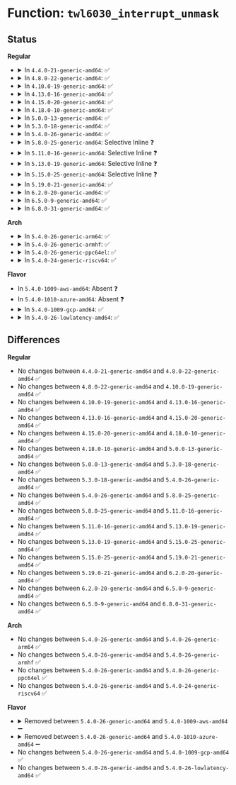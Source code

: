 # Function: <code>twl6030_interrupt_unmask</code>

## Status
<b>Regular</b>
<ul>
<li>
<details>
<summary>In <code>4.4.0-21-generic-amd64</code>: ✅</summary>

```c
int twl6030_interrupt_unmask(u8 bit_mask, u8 offset)
```

```json
{
  "name": "twl6030_interrupt_unmask",
  "collision_type": "Unique Global",
  "inline_type": "No",
  "funcs": [
    {
      "addr": 18446744071584649120,
      "name": "twl6030_interrupt_unmask",
      "external": true,
      "loc": "drivers/mfd/twl6030-irq.c:244",
      "file": "drivers/mfd/twl6030-irq.c",
      "inline": "seen, unknown",
      "caller_inline": [],
      "caller_func": [
        "drivers/mfd/twl6030-irq.c:twl6030_mmc_card_detect_config",
        "drivers/mfd/twl6030-irq.c:twl6030_mmc_card_detect_config"
      ]
    }
  ],
  "symbols": [
    {
      "addr": 18446744071584649120,
      "name": "twl6030_interrupt_unmask",
      "section": ".text",
      "bind": "STB_GLOBAL",
      "size": 136
    }
  ]
}
```
</details>
</li>
<li>
<details>
<summary>In <code>4.8.0-22-generic-amd64</code>: ✅</summary>

```c
int twl6030_interrupt_unmask(u8 bit_mask, u8 offset)
```

```json
{
  "name": "twl6030_interrupt_unmask",
  "collision_type": "Unique Global",
  "inline_type": "No",
  "funcs": [
    {
      "addr": 18446744071584997376,
      "name": "twl6030_interrupt_unmask",
      "external": true,
      "loc": "drivers/mfd/twl6030-irq.c:244",
      "file": "drivers/mfd/twl6030-irq.c",
      "inline": "seen, unknown",
      "caller_inline": [],
      "caller_func": [
        "drivers/mfd/twl6030-irq.c:twl6030_mmc_card_detect_config",
        "drivers/mfd/twl6030-irq.c:twl6030_mmc_card_detect_config"
      ]
    }
  ],
  "symbols": [
    {
      "addr": 18446744071584997376,
      "name": "twl6030_interrupt_unmask",
      "section": ".text",
      "bind": "STB_GLOBAL",
      "size": 136
    }
  ]
}
```
</details>
</li>
<li>
<details>
<summary>In <code>4.10.0-19-generic-amd64</code>: ✅</summary>

```c
int twl6030_interrupt_unmask(u8 bit_mask, u8 offset)
```

```json
{
  "name": "twl6030_interrupt_unmask",
  "collision_type": "Unique Global",
  "inline_type": "No",
  "funcs": [
    {
      "addr": 18446744071585180816,
      "name": "twl6030_interrupt_unmask",
      "external": true,
      "loc": "drivers/mfd/twl6030-irq.c:244",
      "file": "drivers/mfd/twl6030-irq.c",
      "inline": "seen, unknown",
      "caller_inline": [],
      "caller_func": [
        "drivers/mfd/twl6030-irq.c:twl6030_mmc_card_detect_config",
        "drivers/mfd/twl6030-irq.c:twl6030_mmc_card_detect_config"
      ]
    }
  ],
  "symbols": [
    {
      "addr": 18446744071585180816,
      "name": "twl6030_interrupt_unmask",
      "section": ".text",
      "bind": "STB_GLOBAL",
      "size": 136
    }
  ]
}
```
</details>
</li>
<li>
<details>
<summary>In <code>4.13.0-16-generic-amd64</code>: ✅</summary>

```c
int twl6030_interrupt_unmask(u8 bit_mask, u8 offset)
```

```json
{
  "name": "twl6030_interrupt_unmask",
  "collision_type": "Unique Global",
  "inline_type": "No",
  "funcs": [
    {
      "addr": 18446744071585263040,
      "name": "twl6030_interrupt_unmask",
      "external": true,
      "loc": "drivers/mfd/twl6030-irq.c:244",
      "file": "drivers/mfd/twl6030-irq.c",
      "inline": "seen, unknown",
      "caller_inline": [],
      "caller_func": [
        "drivers/mfd/twl6030-irq.c:twl6030_mmc_card_detect_config",
        "drivers/mfd/twl6030-irq.c:twl6030_mmc_card_detect_config"
      ]
    }
  ],
  "symbols": [
    {
      "addr": 18446744071585263040,
      "name": "twl6030_interrupt_unmask",
      "section": ".text",
      "bind": "STB_GLOBAL",
      "size": 136
    }
  ]
}
```
</details>
</li>
<li>
<details>
<summary>In <code>4.15.0-20-generic-amd64</code>: ✅</summary>

```c
int twl6030_interrupt_unmask(u8 bit_mask, u8 offset)
```

```json
{
  "name": "twl6030_interrupt_unmask",
  "collision_type": "Unique Global",
  "inline_type": "No",
  "funcs": [
    {
      "addr": 18446744071585691136,
      "name": "twl6030_interrupt_unmask",
      "external": true,
      "loc": "drivers/mfd/twl6030-irq.c:244",
      "file": "drivers/mfd/twl6030-irq.c",
      "inline": "seen, unknown",
      "caller_inline": [],
      "caller_func": [
        "drivers/mfd/twl6030-irq.c:twl6030_mmc_card_detect_config",
        "drivers/mfd/twl6030-irq.c:twl6030_mmc_card_detect_config"
      ]
    }
  ],
  "symbols": [
    {
      "addr": 18446744071585691136,
      "name": "twl6030_interrupt_unmask",
      "section": ".text",
      "bind": "STB_GLOBAL",
      "size": 136
    }
  ]
}
```
</details>
</li>
<li>
<details>
<summary>In <code>4.18.0-10-generic-amd64</code>: ✅</summary>

```c
int twl6030_interrupt_unmask(u8 bit_mask, u8 offset)
```

```json
{
  "name": "twl6030_interrupt_unmask",
  "collision_type": "Unique Global",
  "inline_type": "No",
  "funcs": [
    {
      "addr": 18446744071585937248,
      "name": "twl6030_interrupt_unmask",
      "external": true,
      "loc": "drivers/mfd/twl6030-irq.c:244",
      "file": "drivers/mfd/twl6030-irq.c",
      "inline": "seen, unknown",
      "caller_inline": [],
      "caller_func": [
        "drivers/mfd/twl6030-irq.c:twl6030_mmc_card_detect_config",
        "drivers/mfd/twl6030-irq.c:twl6030_mmc_card_detect_config"
      ]
    }
  ],
  "symbols": [
    {
      "addr": 18446744071585937248,
      "name": "twl6030_interrupt_unmask",
      "section": ".text",
      "bind": "STB_GLOBAL",
      "size": 136
    }
  ]
}
```
</details>
</li>
<li>
<details>
<summary>In <code>5.0.0-13-generic-amd64</code>: ✅</summary>

```c
int twl6030_interrupt_unmask(u8 bit_mask, u8 offset)
```

```json
{
  "name": "twl6030_interrupt_unmask",
  "collision_type": "Unique Global",
  "inline_type": "No",
  "funcs": [
    {
      "addr": 18446744071586073424,
      "name": "twl6030_interrupt_unmask",
      "external": true,
      "loc": "drivers/mfd/twl6030-irq.c:244",
      "file": "drivers/mfd/twl6030-irq.c",
      "inline": "seen, unknown",
      "caller_inline": [],
      "caller_func": [
        "drivers/mfd/twl6030-irq.c:twl6030_mmc_card_detect_config",
        "drivers/mfd/twl6030-irq.c:twl6030_mmc_card_detect_config"
      ]
    }
  ],
  "symbols": [
    {
      "addr": 18446744071586073424,
      "name": "twl6030_interrupt_unmask",
      "section": ".text",
      "bind": "STB_GLOBAL",
      "size": 136
    }
  ]
}
```
</details>
</li>
<li>
<details>
<summary>In <code>5.3.0-18-generic-amd64</code>: ✅</summary>

```c
int twl6030_interrupt_unmask(u8 bit_mask, u8 offset)
```

```json
{
  "name": "twl6030_interrupt_unmask",
  "collision_type": "Unique Global",
  "inline_type": "No",
  "funcs": [
    {
      "addr": 18446744071586308608,
      "name": "twl6030_interrupt_unmask",
      "external": true,
      "loc": "drivers/mfd/twl6030-irq.c:231",
      "file": "drivers/mfd/twl6030-irq.c",
      "inline": "seen, unknown",
      "caller_inline": [],
      "caller_func": [
        "drivers/mfd/twl6030-irq.c:twl6030_mmc_card_detect_config",
        "drivers/mfd/twl6030-irq.c:twl6030_mmc_card_detect_config"
      ]
    }
  ],
  "symbols": [
    {
      "addr": 18446744071586308608,
      "name": "twl6030_interrupt_unmask",
      "section": ".text",
      "bind": "STB_GLOBAL",
      "size": 136
    }
  ]
}
```
</details>
</li>
<li>
<details>
<summary>In <code>5.4.0-26-generic-amd64</code>: ✅</summary>

```c
int twl6030_interrupt_unmask(u8 bit_mask, u8 offset)
```

```json
{
  "name": "twl6030_interrupt_unmask",
  "collision_type": "Unique Global",
  "inline_type": "No",
  "funcs": [
    {
      "addr": 18446744071586456784,
      "name": "twl6030_interrupt_unmask",
      "external": true,
      "loc": "drivers/mfd/twl6030-irq.c:231",
      "file": "drivers/mfd/twl6030-irq.c",
      "inline": "seen, unknown",
      "caller_inline": [],
      "caller_func": [
        "drivers/mfd/twl6030-irq.c:twl6030_mmc_card_detect_config",
        "drivers/mfd/twl6030-irq.c:twl6030_mmc_card_detect_config"
      ]
    }
  ],
  "symbols": [
    {
      "addr": 18446744071586456784,
      "name": "twl6030_interrupt_unmask",
      "section": ".text",
      "bind": "STB_GLOBAL",
      "size": 136
    }
  ]
}
```
</details>
</li>
<li>
<details>
<summary>In <code>5.8.0-25-generic-amd64</code>: Selective Inline ❓</summary>

```c
int twl6030_interrupt_unmask(u8 bit_mask, u8 offset)
```

```json
{
  "name": "twl6030_interrupt_unmask",
  "collision_type": "Unique Global",
  "inline_type": "Selective",
  "funcs": [
    {
      "addr": 18446744071587234293,
      "name": "twl6030_interrupt_unmask",
      "external": true,
      "loc": "drivers/mfd/twl6030-irq.c:231",
      "file": "drivers/mfd/twl6030-irq.c",
      "inline": "not declared, inlined",
      "caller_inline": [
        "drivers/mfd/twl6030-irq.c:twl6030_mmc_card_detect_config",
        "drivers/mfd/twl6030-irq.c:twl6030_mmc_card_detect_config"
      ],
      "caller_func": []
    }
  ],
  "symbols": [
    {
      "addr": 18446744071587233840,
      "name": "twl6030_interrupt_unmask",
      "section": ".text",
      "bind": "STB_GLOBAL",
      "size": 136
    }
  ]
}
```
</details>
</li>
<li>
<details>
<summary>In <code>5.11.0-16-generic-amd64</code>: Selective Inline ❓</summary>

```c
int twl6030_interrupt_unmask(u8 bit_mask, u8 offset)
```

```json
{
  "name": "twl6030_interrupt_unmask",
  "collision_type": "Unique Global",
  "inline_type": "Selective",
  "funcs": [
    {
      "addr": 18446744071587304069,
      "name": "twl6030_interrupt_unmask",
      "external": true,
      "loc": "drivers/mfd/twl6030-irq.c:231",
      "file": "drivers/mfd/twl6030-irq.c",
      "inline": "not declared, inlined",
      "caller_inline": [
        "drivers/mfd/twl6030-irq.c:twl6030_mmc_card_detect_config",
        "drivers/mfd/twl6030-irq.c:twl6030_mmc_card_detect_config"
      ],
      "caller_func": []
    }
  ],
  "symbols": [
    {
      "addr": 18446744071587303616,
      "name": "twl6030_interrupt_unmask",
      "section": ".text",
      "bind": "STB_GLOBAL",
      "size": 136
    }
  ]
}
```
</details>
</li>
<li>
<details>
<summary>In <code>5.13.0-19-generic-amd64</code>: Selective Inline ❓</summary>

```c
int twl6030_interrupt_unmask(u8 bit_mask, u8 offset)
```

```json
{
  "name": "twl6030_interrupt_unmask",
  "collision_type": "Unique Global",
  "inline_type": "Selective",
  "funcs": [
    {
      "addr": 18446744071587191285,
      "name": "twl6030_interrupt_unmask",
      "external": true,
      "loc": "drivers/mfd/twl6030-irq.c:231",
      "file": "drivers/mfd/twl6030-irq.c",
      "inline": "not declared, inlined",
      "caller_inline": [
        "drivers/mfd/twl6030-irq.c:twl6030_mmc_card_detect_config",
        "drivers/mfd/twl6030-irq.c:twl6030_mmc_card_detect_config"
      ],
      "caller_func": []
    }
  ],
  "symbols": [
    {
      "addr": 18446744071587190832,
      "name": "twl6030_interrupt_unmask",
      "section": ".text",
      "bind": "STB_GLOBAL",
      "size": 133
    }
  ]
}
```
</details>
</li>
<li>
<details>
<summary>In <code>5.15.0-25-generic-amd64</code>: Selective Inline ❓</summary>

```c
int twl6030_interrupt_unmask(u8 bit_mask, u8 offset)
```

```json
{
  "name": "twl6030_interrupt_unmask",
  "collision_type": "Unique Global",
  "inline_type": "Selective",
  "funcs": [
    {
      "addr": 18446744071587752837,
      "name": "twl6030_interrupt_unmask",
      "external": true,
      "loc": "drivers/mfd/twl6030-irq.c:231",
      "file": "drivers/mfd/twl6030-irq.c",
      "inline": "not declared, inlined",
      "caller_inline": [
        "drivers/mfd/twl6030-irq.c:twl6030_mmc_card_detect_config",
        "drivers/mfd/twl6030-irq.c:twl6030_mmc_card_detect_config"
      ],
      "caller_func": []
    }
  ],
  "symbols": [
    {
      "addr": 18446744071587752384,
      "name": "twl6030_interrupt_unmask",
      "section": ".text",
      "bind": "STB_GLOBAL",
      "size": 133
    }
  ]
}
```
</details>
</li>
<li>
<details>
<summary>In <code>5.19.0-21-generic-amd64</code>: ✅</summary>

```c
int twl6030_interrupt_unmask(u8 bit_mask, u8 offset)
```

```json
{
  "name": "twl6030_interrupt_unmask",
  "collision_type": "Unique Global",
  "inline_type": "No",
  "funcs": [
    {
      "addr": 18446744071589097200,
      "name": "twl6030_interrupt_unmask",
      "external": true,
      "loc": "drivers/mfd/twl6030-irq.c:231",
      "file": "drivers/mfd/twl6030-irq.c",
      "inline": "seen, unknown",
      "caller_inline": [],
      "caller_func": [
        "drivers/mfd/twl6030-irq.c:twl6030_mmc_card_detect_config",
        "drivers/mfd/twl6030-irq.c:twl6030_mmc_card_detect_config"
      ]
    }
  ],
  "symbols": [
    {
      "addr": 18446744071589097200,
      "name": "twl6030_interrupt_unmask",
      "section": ".text",
      "bind": "STB_GLOBAL",
      "size": 149
    }
  ]
}
```
</details>
</li>
<li>
<details>
<summary>In <code>6.2.0-20-generic-amd64</code>: ✅</summary>

```c
int twl6030_interrupt_unmask(u8 bit_mask, u8 offset)
```

```json
{
  "name": "twl6030_interrupt_unmask",
  "collision_type": "Unique Global",
  "inline_type": "No",
  "funcs": [
    {
      "addr": 18446744071590632448,
      "name": "twl6030_interrupt_unmask",
      "external": true,
      "loc": "drivers/mfd/twl6030-irq.c:231",
      "file": "drivers/mfd/twl6030-irq.c",
      "inline": "seen, unknown",
      "caller_inline": [],
      "caller_func": [
        "drivers/mfd/twl6030-irq.c:twl6030_mmc_card_detect_config",
        "drivers/mfd/twl6030-irq.c:twl6030_mmc_card_detect_config"
      ]
    }
  ],
  "symbols": [
    {
      "addr": 18446744071590632448,
      "name": "twl6030_interrupt_unmask",
      "section": ".text",
      "bind": "STB_GLOBAL",
      "size": 149
    }
  ]
}
```
</details>
</li>
<li>
<details>
<summary>In <code>6.5.0-9-generic-amd64</code>: ✅</summary>

```c
int twl6030_interrupt_unmask(u8 bit_mask, u8 offset)
```

```json
{
  "name": "twl6030_interrupt_unmask",
  "collision_type": "Unique Global",
  "inline_type": "No",
  "funcs": [
    {
      "addr": 18446744071590973584,
      "name": "twl6030_interrupt_unmask",
      "external": true,
      "loc": "drivers/mfd/twl6030-irq.c:231",
      "file": "drivers/mfd/twl6030-irq.c",
      "inline": "seen, unknown",
      "caller_inline": [],
      "caller_func": [
        "drivers/mfd/twl6030-irq.c:twl6030_mmc_card_detect_config",
        "drivers/mfd/twl6030-irq.c:twl6030_mmc_card_detect_config"
      ]
    }
  ],
  "symbols": [
    {
      "addr": 18446744071590973584,
      "name": "twl6030_interrupt_unmask",
      "section": ".text",
      "bind": "STB_GLOBAL",
      "size": 149
    }
  ]
}
```
</details>
</li>
<li>
<details>
<summary>In <code>6.8.0-31-generic-amd64</code>: ✅</summary>

```c
int twl6030_interrupt_unmask(u8 bit_mask, u8 offset)
```

```json
{
  "name": "twl6030_interrupt_unmask",
  "collision_type": "Unique Global",
  "inline_type": "No",
  "funcs": [
    {
      "addr": 18446744071591317552,
      "name": "twl6030_interrupt_unmask",
      "external": true,
      "loc": "drivers/mfd/twl6030-irq.c:231",
      "file": "drivers/mfd/twl6030-irq.c",
      "inline": "seen, unknown",
      "caller_inline": [],
      "caller_func": [
        "drivers/mfd/twl6030-irq.c:twl6030_mmc_card_detect_config",
        "drivers/mfd/twl6030-irq.c:twl6030_mmc_card_detect_config"
      ]
    }
  ],
  "symbols": [
    {
      "addr": 18446744071591317552,
      "name": "twl6030_interrupt_unmask",
      "section": ".text",
      "bind": "STB_GLOBAL",
      "size": 149
    }
  ]
}
```
</details>
</li>
</ul>
<b>Arch</b>
<ul>
<li>
<details>
<summary>In <code>5.4.0-26-generic-arm64</code>: ✅</summary>

```c
int twl6030_interrupt_unmask(u8 bit_mask, u8 offset)
```

```json
{
  "name": "twl6030_interrupt_unmask",
  "collision_type": "Unique Global",
  "inline_type": "No",
  "funcs": [
    {
      "addr": 18446603336499322288,
      "name": "twl6030_interrupt_unmask",
      "external": true,
      "loc": "drivers/mfd/twl6030-irq.c:231",
      "file": "drivers/mfd/twl6030-irq.c",
      "inline": "seen, unknown",
      "caller_inline": [],
      "caller_func": [
        "drivers/mfd/twl6030-irq.c:twl6030_mmc_card_detect_config",
        "drivers/mfd/twl6030-irq.c:twl6030_mmc_card_detect_config"
      ]
    }
  ],
  "symbols": [
    {
      "addr": 18446603336499322288,
      "name": "twl6030_interrupt_unmask",
      "section": ".text",
      "bind": "STB_GLOBAL",
      "size": 152
    }
  ]
}
```
</details>
</li>
<li>
<details>
<summary>In <code>5.4.0-26-generic-armhf</code>: ✅</summary>

```c
int twl6030_interrupt_unmask(u8 bit_mask, u8 offset)
```

```json
{
  "name": "twl6030_interrupt_unmask",
  "collision_type": "Unique Global",
  "inline_type": "No",
  "funcs": [
    {
      "addr": 3231869008,
      "name": "twl6030_interrupt_unmask",
      "external": true,
      "loc": "drivers/mfd/twl6030-irq.c:231",
      "file": "drivers/mfd/twl6030-irq.c",
      "inline": "seen, unknown",
      "caller_inline": [],
      "caller_func": [
        "drivers/mfd/twl6030-irq.c:twl6030_mmc_card_detect_config",
        "drivers/mfd/twl6030-irq.c:twl6030_mmc_card_detect_config",
        "drivers/rtc/rtc-twl.c:twl_rtc_probe",
        "drivers/rtc/rtc-twl.c:twl_rtc_probe"
      ]
    }
  ],
  "symbols": [
    {
      "addr": 3231869008,
      "name": "twl6030_interrupt_unmask",
      "section": ".text",
      "bind": "STB_GLOBAL",
      "size": 156
    }
  ]
}
```
</details>
</li>
<li>
<details>
<summary>In <code>5.4.0-26-generic-ppc64el</code>: ✅</summary>

```c
int twl6030_interrupt_unmask(u8 bit_mask, u8 offset)
```

```json
{
  "name": "twl6030_interrupt_unmask",
  "collision_type": "Unique Global",
  "inline_type": "No",
  "funcs": [
    {
      "addr": 13835058055292543216,
      "name": "twl6030_interrupt_unmask",
      "external": true,
      "loc": "drivers/mfd/twl6030-irq.c:231",
      "file": "drivers/mfd/twl6030-irq.c",
      "inline": "seen, unknown",
      "caller_inline": [],
      "caller_func": [
        "drivers/mfd/twl6030-irq.c:twl6030_mmc_card_detect_config",
        "drivers/mfd/twl6030-irq.c:twl6030_mmc_card_detect_config"
      ]
    }
  ],
  "symbols": [
    {
      "addr": 13835058055292543216,
      "name": "twl6030_interrupt_unmask",
      "section": ".text",
      "bind": "STB_GLOBAL",
      "size": 188
    }
  ]
}
```
</details>
</li>
<li>
<details>
<summary>In <code>5.4.0-24-generic-riscv64</code>: ✅</summary>

```c
int twl6030_interrupt_unmask(u8 bit_mask, u8 offset)
```

```json
{
  "name": "twl6030_interrupt_unmask",
  "collision_type": "Unique Global",
  "inline_type": "No",
  "funcs": [
    {
      "addr": 18446743936276569868,
      "name": "twl6030_interrupt_unmask",
      "external": true,
      "loc": "drivers/mfd/twl6030-irq.c:231",
      "file": "drivers/mfd/twl6030-irq.c",
      "inline": "seen, unknown",
      "caller_inline": [],
      "caller_func": [
        "drivers/mfd/twl6030-irq.c:twl6030_mmc_card_detect_config",
        "drivers/mfd/twl6030-irq.c:twl6030_mmc_card_detect_config"
      ]
    }
  ],
  "symbols": [
    {
      "addr": 18446743936276569868,
      "name": "twl6030_interrupt_unmask",
      "section": ".text",
      "bind": "STB_GLOBAL",
      "size": 100
    }
  ]
}
```
</details>
</li>
</ul>
<b>Flavor</b>
<ul>
<li>
In <code>5.4.0-1009-aws-amd64</code>: Absent ❓
</li>
<li>
In <code>5.4.0-1010-azure-amd64</code>: Absent ❓
</li>
<li>
<details>
<summary>In <code>5.4.0-1009-gcp-amd64</code>: ✅</summary>

```c
int twl6030_interrupt_unmask(u8 bit_mask, u8 offset)
```

```json
{
  "name": "twl6030_interrupt_unmask",
  "collision_type": "Unique Global",
  "inline_type": "No",
  "funcs": [
    {
      "addr": 18446744071586404752,
      "name": "twl6030_interrupt_unmask",
      "external": true,
      "loc": "drivers/mfd/twl6030-irq.c:231",
      "file": "drivers/mfd/twl6030-irq.c",
      "inline": "seen, unknown",
      "caller_inline": [],
      "caller_func": [
        "drivers/mfd/twl6030-irq.c:twl6030_mmc_card_detect_config",
        "drivers/mfd/twl6030-irq.c:twl6030_mmc_card_detect_config"
      ]
    }
  ],
  "symbols": [
    {
      "addr": 18446744071586404752,
      "name": "twl6030_interrupt_unmask",
      "section": ".text",
      "bind": "STB_GLOBAL",
      "size": 136
    }
  ]
}
```
</details>
</li>
<li>
<details>
<summary>In <code>5.4.0-26-lowlatency-amd64</code>: ✅</summary>

```c
int twl6030_interrupt_unmask(u8 bit_mask, u8 offset)
```

```json
{
  "name": "twl6030_interrupt_unmask",
  "collision_type": "Unique Global",
  "inline_type": "No",
  "funcs": [
    {
      "addr": 18446744071586516432,
      "name": "twl6030_interrupt_unmask",
      "external": true,
      "loc": "drivers/mfd/twl6030-irq.c:231",
      "file": "drivers/mfd/twl6030-irq.c",
      "inline": "seen, unknown",
      "caller_inline": [],
      "caller_func": [
        "drivers/mfd/twl6030-irq.c:twl6030_mmc_card_detect_config",
        "drivers/mfd/twl6030-irq.c:twl6030_mmc_card_detect_config"
      ]
    }
  ],
  "symbols": [
    {
      "addr": 18446744071586516432,
      "name": "twl6030_interrupt_unmask",
      "section": ".text",
      "bind": "STB_GLOBAL",
      "size": 136
    }
  ]
}
```
</details>
</li>
</ul>

## Differences
<b>Regular</b>
<ul>
<li>
No changes between <code>4.4.0-21-generic-amd64</code> and <code>4.8.0-22-generic-amd64</code> ✅
</li>
<li>
No changes between <code>4.8.0-22-generic-amd64</code> and <code>4.10.0-19-generic-amd64</code> ✅
</li>
<li>
No changes between <code>4.10.0-19-generic-amd64</code> and <code>4.13.0-16-generic-amd64</code> ✅
</li>
<li>
No changes between <code>4.13.0-16-generic-amd64</code> and <code>4.15.0-20-generic-amd64</code> ✅
</li>
<li>
No changes between <code>4.15.0-20-generic-amd64</code> and <code>4.18.0-10-generic-amd64</code> ✅
</li>
<li>
No changes between <code>4.18.0-10-generic-amd64</code> and <code>5.0.0-13-generic-amd64</code> ✅
</li>
<li>
No changes between <code>5.0.0-13-generic-amd64</code> and <code>5.3.0-18-generic-amd64</code> ✅
</li>
<li>
No changes between <code>5.3.0-18-generic-amd64</code> and <code>5.4.0-26-generic-amd64</code> ✅
</li>
<li>
No changes between <code>5.4.0-26-generic-amd64</code> and <code>5.8.0-25-generic-amd64</code> ✅
</li>
<li>
No changes between <code>5.8.0-25-generic-amd64</code> and <code>5.11.0-16-generic-amd64</code> ✅
</li>
<li>
No changes between <code>5.11.0-16-generic-amd64</code> and <code>5.13.0-19-generic-amd64</code> ✅
</li>
<li>
No changes between <code>5.13.0-19-generic-amd64</code> and <code>5.15.0-25-generic-amd64</code> ✅
</li>
<li>
No changes between <code>5.15.0-25-generic-amd64</code> and <code>5.19.0-21-generic-amd64</code> ✅
</li>
<li>
No changes between <code>5.19.0-21-generic-amd64</code> and <code>6.2.0-20-generic-amd64</code> ✅
</li>
<li>
No changes between <code>6.2.0-20-generic-amd64</code> and <code>6.5.0-9-generic-amd64</code> ✅
</li>
<li>
No changes between <code>6.5.0-9-generic-amd64</code> and <code>6.8.0-31-generic-amd64</code> ✅
</li>
</ul>
<b>Arch</b>
<ul>
<li>
No changes between <code>5.4.0-26-generic-amd64</code> and <code>5.4.0-26-generic-arm64</code> ✅
</li>
<li>
No changes between <code>5.4.0-26-generic-amd64</code> and <code>5.4.0-26-generic-armhf</code> ✅
</li>
<li>
No changes between <code>5.4.0-26-generic-amd64</code> and <code>5.4.0-26-generic-ppc64el</code> ✅
</li>
<li>
No changes between <code>5.4.0-26-generic-amd64</code> and <code>5.4.0-24-generic-riscv64</code> ✅
</li>
</ul>
<b>Flavor</b>
<ul>
<li>
<details>
<summary>Removed between <code>5.4.0-26-generic-amd64</code> and <code>5.4.0-1009-aws-amd64</code> ➖</summary>

```c
int twl6030_interrupt_unmask(u8 bit_mask, u8 offset)
```
</details>
</li>
<li>
<details>
<summary>Removed between <code>5.4.0-26-generic-amd64</code> and <code>5.4.0-1010-azure-amd64</code> ➖</summary>

```c
int twl6030_interrupt_unmask(u8 bit_mask, u8 offset)
```
</details>
</li>
<li>
No changes between <code>5.4.0-26-generic-amd64</code> and <code>5.4.0-1009-gcp-amd64</code> ✅
</li>
<li>
No changes between <code>5.4.0-26-generic-amd64</code> and <code>5.4.0-26-lowlatency-amd64</code> ✅
</li>
</ul>
